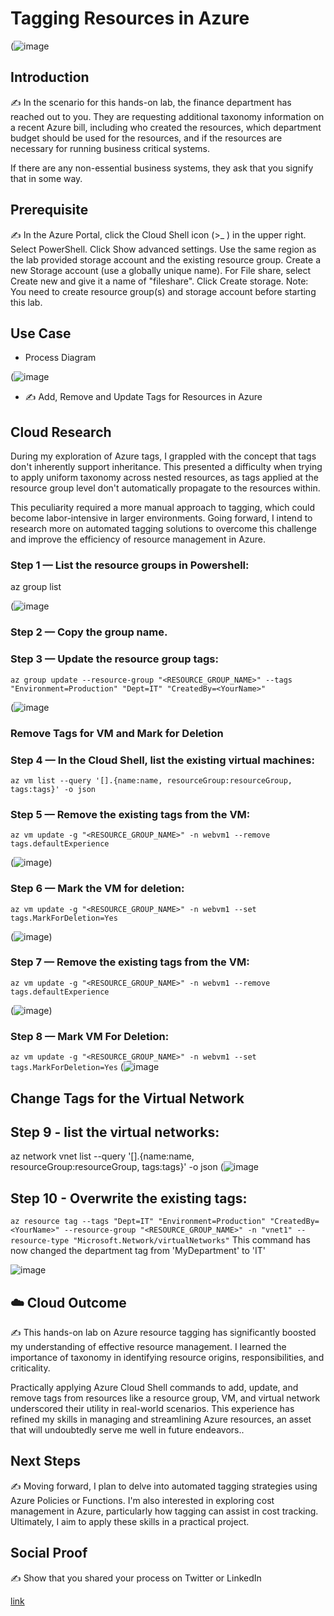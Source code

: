 
# Tagging Resources in Azure
(![image](https://github.com/RedwaanMax/Azure-Administrator/assets/130489929/3724c07f-e31a-4c94-bf49-959762284bfe)

## Introduction

✍️ In the scenario for this hands-on lab, the finance department has reached out to you. They are requesting additional taxonomy information on a recent Azure bill, including who created the resources, which department budget should be used for the resources, and if the resources are necessary for running business critical systems.

If there are any non-essential business systems, they ask that you signify that in some way.

## Prerequisite

✍️ In the Azure Portal, click the Cloud Shell icon (>_ ) in the upper right.
Select PowerShell.
Click Show advanced settings.
Use the same region as the lab provided storage account and the existing resource group. Create a new Storage account (use a globally unique name).
For File share, select Create new and give it a name of "fileshare".
Click Create storage.
Note: You need to create resource group(s) and storage account before starting this lab.

## Use Case

- Process Diagram

(![image](https://github.com/RedwaanMax/Azure-Administrator/assets/130489929/78113878-ff94-485a-8d70-25731f43cb3b)
- ✍️  Add, Remove and Update Tags for Resources in Azure

## Cloud Research

During my exploration of Azure tags, I grappled with the concept that tags don't inherently support inheritance. This presented a difficulty     when trying to apply uniform taxonomy across nested resources, as tags applied at the resource group level don't automatically propagate to the resources within.

This peculiarity required a more manual approach to tagging, which could become labor-intensive in larger environments. Going forward, I intend to research more on automated tagging solutions to overcome this challenge and improve the efficiency of resource management in Azure.

### Step 1 — List the resource groups in Powershell:
az group list

(![image](https://github.com/RedwaanMax/Azure-Administrator/assets/130489929/927ffe9e-9f0f-4ae9-a61f-a549bfb2c519)
### Step 2 — Copy the group name.


### Step 3 — Update the resource group tags:
`az group update --resource-group "<RESOURCE_GROUP_NAME>" --tags "Environment=Production" "Dept=IT" "CreatedBy=<YourName>"`

(![image](https://github.com/RedwaanMax/Azure-Administrator/assets/130489929/e8ea2d1f-97f3-4122-a42e-38af3d9b4c16)

### Remove Tags for VM and Mark for Deletion

### Step 4 — In the Cloud Shell, list the existing virtual machines:

`az vm list --query '[].{name:name, resourceGroup:resourceGroup, tags:tags}' -o json`


### Step 5 — Remove the existing tags from the VM:
`az vm update -g "<RESOURCE_GROUP_NAME>" -n webvm1 --remove tags.defaultExperience`

(![image](https://github.com/RedwaanMax/Azure-Administrator/assets/130489929/b8e973f5-e3fd-47ea-8c74-b0f397caa176))

### Step 6 — Mark the VM for deletion:
`az vm update -g "<RESOURCE_GROUP_NAME>" -n webvm1 --set tags.MarkForDeletion=Yes`

(![image](https://github.com/RedwaanMax/Azure-Administrator/assets/130489929/b8e973f5-e3fd-47ea-8c74-b0f397caa176))


### Step 7 — Remove the existing tags from the VM:
`az vm update -g "<RESOURCE_GROUP_NAME>" -n webvm1 --remove tags.defaultExperience`

(![image](https://github.com/RedwaanMax/Azure-Administrator/assets/130489929/b8e973f5-e3fd-47ea-8c74-b0f397caa176))

### Step 8 — Mark VM For Deletion:
`az vm update -g "<RESOURCE_GROUP_NAME>" -n webvm1 --set tags.MarkForDeletion=Yes`
(![image](https://github.com/RedwaanMax/Azure-Administrator/assets/130489929/c5fff294-3280-41af-9c22-683ce09acc13)

## Change Tags for the Virtual Network

## Step 9 - list the virtual networks:
az network vnet list --query '[].{name:name, resourceGroup:resourceGroup, tags:tags}' -o json
(![image](https://github.com/RedwaanMax/Azure-Administrator/assets/130489929/c8f9a174-a05f-4adc-9334-aebf407bb276)

## Step 10 - Overwrite the existing tags:
`az resource tag --tags "Dept=IT" "Environment=Production" "CreatedBy=<YourName>" --resource-group "<RESOURCE_GROUP_NAME>" -n "vnet1" --resource-type "Microsoft.Network/virtualNetworks"`
This command has now changed the department tag from 'MyDepartment' to 'IT'

![image](https://github.com/RedwaanMax/Azure-Administrator/assets/130489929/1ded544d-fa15-4910-9732-c2c1a91e8e8a)


## ☁️ Cloud Outcome

✍️ This hands-on lab on Azure resource tagging has significantly boosted my understanding of effective resource management. I learned the importance of taxonomy in identifying resource origins, responsibilities, and criticality.

Practically applying Azure Cloud Shell commands to add, update, and remove tags from resources like a resource group, VM, and virtual network underscored their utility in real-world scenarios. This experience has refined my skills in managing and streamlining Azure resources, an asset that will undoubtedly serve me well in future endeavors..

## Next Steps

✍️ Moving forward, I plan to delve into automated tagging strategies using Azure Policies or Functions. I'm also interested in exploring cost management in Azure, particularly how tagging can assist in cost tracking. Ultimately, I aim to apply these skills in a practical project.

## Social Proof

✍️ Show that you shared your process on Twitter or LinkedIn

[link](link)
